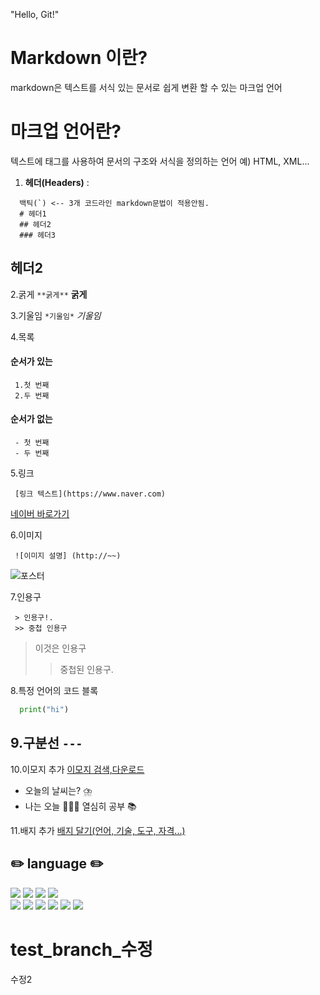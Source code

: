 "Hello, Git!" 

# Markdown 이란? 
markdown은 텍스트를 서식 있는 문서로 쉽게 변환 할 수 있는 마크업 언어

# 마크업 언어란?
텍스트에 태그를 사용하여 문서의 구조와 서식을 정의하는 언어
예) HTML, XML...

1. **헤더(Headers)** :
```
  백틱(`) <-- 3개 코드라인 markdown문법이 적용안됨.
  # 헤더1
  ## 헤더2
  ### 헤더3
```
## 헤더2

2.굵게 
``` **굵게** ```
**굵게**

3.기울임
``` *기울임* ```
*기울임*

4.목록 
#### 순서가 있는
```
 1.첫 번째
 2.두 번째
```
#### 순서가 없는
```
 - 첫 번째
 - 두 번째
```

5.링크
```
 [링크 텍스트](https://www.naver.com)
```
[네이버 바로가기](https://www.naver.com)

6.이미지
```
 ![이미지 설명] (http://~~)
```
![포스터](https://img.khan.co.kr/weekly/2025/07/09/news-p.v1.20250702.4bef2328e5594751aa07881f32b8ea8c_P1.jpg)

7.인용구

```
 > 인용구!.
 >> 중첩 인용구
```
> 이것은 인용구
>> 중첩된 인용구.

8.특정 언어의 코드 블록

```python
  print("hi")
```

9.구분선 
```---```
---

10.이모지 추가 
[이모지 검색,다운로드](https://emojipedia.org)

- 오늘의 날씨는? ⛈️
- 나는 오늘 🧑🏽‍🦰 열심히 공부 📚

11.배지 추가 
[배지 달기(언어, 기술, 도구, 자격...)](https://simpleicons.org)

  <h2>✏️ language ✏️</h2>
  <img src="https://img.shields.io/badge/java-007396?style=for-the-badge&logo=java&logoColor=white"> 
  <img src="https://img.shields.io/badge/html5-E34F26?style=for-the-badge&logo=html5&logoColor=white"> 
  <img src="https://img.shields.io/badge/css-1572B6?style=for-the-badge&logo=css3&logoColor=white"> 
  <img src="https://img.shields.io/badge/javascript-F7DF1E?style=for-the-badge&logo=javascript&logoColor=black"> <br>
  <img src="https://img.shields.io/badge/c-00B265?style=for-the-badge&logo=c&logoColor=white">  
   <img src="https://img.shields.io/badge/python-3776AB?style=for-the-badge&logo=python&logoColor=white">
  <img src="https://img.shields.io/badge/swift-F05138?style=for-the-badge&logo=swift&logoColor=white"> 
  <img src="https://img.shields.io/badge/markdown-000000?style=for-the-badge&logo=markdown&logoColor=white"> 
  <img src="https://img.shields.io/badge/solidity-2C4F7C?style=for-the-badge&logo=solidity&logoColor=white">
  <img src="https://img.shields.io/badge/R-276DC3?style=for-the-badge&logo=R&logoColor=white">  


# test_branch_수정

수정2
